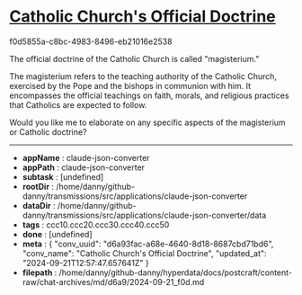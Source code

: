 # [Catholic Church's Official Doctrine](https://claude.ai/chat/d6a93fac-a68e-4640-8d18-8687cbd71bd6)

f0d5855a-c8bc-4983-8496-eb21016e2538

 The official doctrine of the Catholic Church is called "magisterium."

The magisterium refers to the teaching authority of the Catholic Church, exercised by the Pope and the bishops in communion with him. It encompasses the official teachings on faith, morals, and religious practices that Catholics are expected to follow.

Would you like me to elaborate on any specific aspects of the magisterium or Catholic doctrine?

---

* **appName** : claude-json-converter
* **appPath** : claude-json-converter
* **subtask** : [undefined]
* **rootDir** : /home/danny/github-danny/transmissions/src/applications/claude-json-converter
* **dataDir** : /home/danny/github-danny/transmissions/src/applications/claude-json-converter/data
* **tags** : ccc10.ccc20.ccc30.ccc40.ccc50
* **done** : [undefined]
* **meta** : {
  "conv_uuid": "d6a93fac-a68e-4640-8d18-8687cbd71bd6",
  "conv_name": "Catholic Church's Official Doctrine",
  "updated_at": "2024-09-21T12:57:47.657641Z"
}
* **filepath** : /home/danny/github-danny/hyperdata/docs/postcraft/content-raw/chat-archives/md/d6a9/2024-09-21_f0d.md